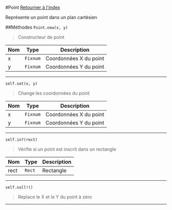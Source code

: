 #Point
[Retourner à l'index](README.md)

Représente un point dans un plan cartésien

##Méthodes
`Point.new(x, y)`

> Constructeur de point  
  
Nom|Type|Description  
--- | --- | ---  
x|`Fixnum`|Coordonnées X du point  
y|`Fixnum`|Coordonnées Y du point  
  
- - -

`self.set(x, y)`

> Change les coordonnées du point   
  
Nom|Type|Description  
--- | --- | ---  
x|`Fixnum`|Coordonnées X du point  
y|`Fixnum`|Coordonnées Y du point  
  
- - -

`self.in?(rect)`

> Vérifie si un point est inscrit dans un rectangle  
  
Nom|Type|Description  
--- | --- | ---  
rect|`Rect`|Rectangle  
  
- - -

`self.null!()`

> Replace le X et le Y du point à zéro  
  
  
- - -

